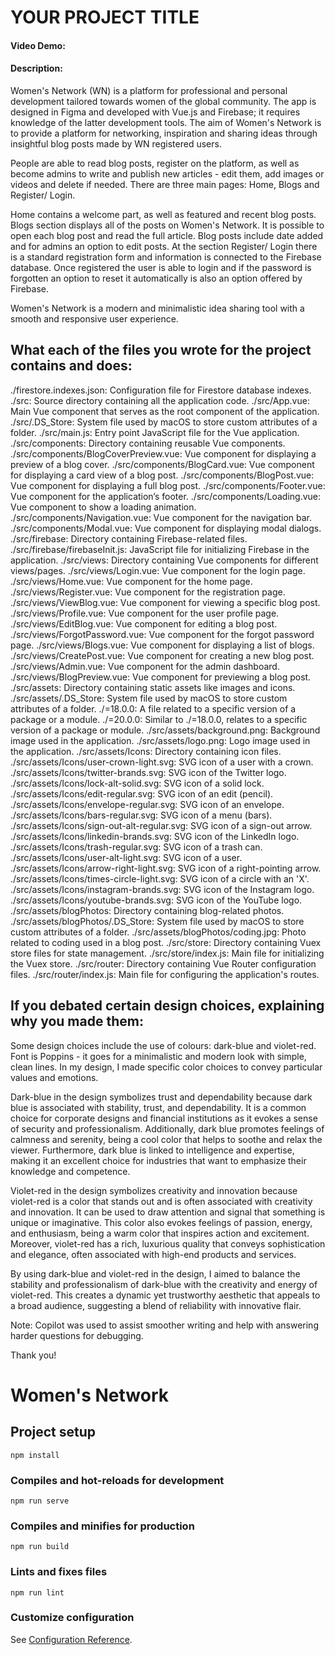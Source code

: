 # YOUR PROJECT TITLE

#### Video Demo: <URL HERE>

#### Description:

Women's Network (WN) is a platform for professional and personal development tailored towards women of the global community. The app is designed in Figma and developed with Vue.js and Firebase; it requires knowledge of the latter development tools. The aim of Women's Network is to provide a platform for networking, inspiration and sharing ideas through insightful blog posts made by WN registered users.

People are able to read blog posts, register on the platform, as well as become admins to write and publish new articles - edit them, add images or videos and delete if needed. There are three main pages: Home, Blogs and Register/ Login.

Home contains a welcome part, as well as featured and recent blog posts. Blogs section displays all of the posts on Women's Network. It is possible to open each blog post and read the full article. Blog posts include date added and for admins an option to edit posts. At the section Register/ Login there is a standard registration form and information is connected to the Firebase database. Once registered the user is able to login and if the password is forgotten an option to reset it automatically is also an option offered by Firebase.

Women's Network is a modern and minimalistic idea sharing tool with a smooth and responsive user experience.

## What each of the files you wrote for the project contains and does:

./firestore.indexes.json: Configuration file for Firestore database indexes.
./src: Source directory containing all the application code.
./src/App.vue: Main Vue component that serves as the root component of the application.
./src/.DS_Store: System file used by macOS to store custom attributes of a folder.
./src/main.js: Entry point JavaScript file for the Vue application.
./src/components: Directory containing reusable Vue components.
./src/components/BlogCoverPreview.vue: Vue component for displaying a preview of a blog cover.
./src/components/BlogCard.vue: Vue component for displaying a card view of a blog post.
./src/components/BlogPost.vue: Vue component for displaying a full blog post.
./src/components/Footer.vue: Vue component for the application’s footer.
./src/components/Loading.vue: Vue component to show a loading animation.
./src/components/Navigation.vue: Vue component for the navigation bar.
./src/components/Modal.vue: Vue component for displaying modal dialogs.
./src/firebase: Directory containing Firebase-related files.
./src/firebase/firebaseInit.js: JavaScript file for initializing Firebase in the application.
./src/views: Directory containing Vue components for different views/pages.
./src/views/Login.vue: Vue component for the login page.
./src/views/Home.vue: Vue component for the home page.
./src/views/Register.vue: Vue component for the registration page.
./src/views/ViewBlog.vue: Vue component for viewing a specific blog post.
./src/views/Profile.vue: Vue component for the user profile page.
./src/views/EditBlog.vue: Vue component for editing a blog post.
./src/views/ForgotPassword.vue: Vue component for the forgot password page.
./src/views/Blogs.vue: Vue component for displaying a list of blogs.
./src/views/CreatePost.vue: Vue component for creating a new blog post.
./src/views/Admin.vue: Vue component for the admin dashboard.
./src/views/BlogPreview.vue: Vue component for previewing a blog post.
./src/assets: Directory containing static assets like images and icons.
./src/assets/.DS_Store: System file used by macOS to store custom attributes of a folder.
./=18.0.0: A file related to a specific version of a package or a module.
./=20.0.0: Similar to ./=18.0.0, relates to a specific version of a package or module.
./src/assets/background.png: Background image used in the application.
./src/assets/logo.png: Logo image used in the application.
./src/assets/Icons: Directory containing icon files.
./src/assets/Icons/user-crown-light.svg: SVG icon of a user with a crown.
./src/assets/Icons/twitter-brands.svg: SVG icon of the Twitter logo.
./src/assets/Icons/lock-alt-solid.svg: SVG icon of a solid lock.
./src/assets/Icons/edit-regular.svg: SVG icon of an edit (pencil).
./src/assets/Icons/envelope-regular.svg: SVG icon of an envelope.
./src/assets/Icons/bars-regular.svg: SVG icon of a menu (bars).
./src/assets/Icons/sign-out-alt-regular.svg: SVG icon of a sign-out arrow.
./src/assets/Icons/linkedin-brands.svg: SVG icon of the LinkedIn logo.
./src/assets/Icons/trash-regular.svg: SVG icon of a trash can.
./src/assets/Icons/user-alt-light.svg: SVG icon of a user.
./src/assets/Icons/arrow-right-light.svg: SVG icon of a right-pointing arrow.
./src/assets/Icons/times-circle-light.svg: SVG icon of a circle with an 'X'.
./src/assets/Icons/instagram-brands.svg: SVG icon of the Instagram logo.
./src/assets/Icons/youtube-brands.svg: SVG icon of the YouTube logo.
./src/assets/blogPhotos: Directory containing blog-related photos.
./src/assets/blogPhotos/.DS_Store: System file used by macOS to store custom attributes of a folder.
./src/assets/blogPhotos/coding.jpg: Photo related to coding used in a blog post.
./src/store: Directory containing Vuex store files for state management.
./src/store/index.js: Main file for initializing the Vuex store.
./src/router: Directory containing Vue Router configuration files.
./src/router/index.js: Main file for configuring the application's routes.

## If you debated certain design choices, explaining why you made them:

Some design choices include the use of colours: dark-blue and violet-red. Font is Poppins - it goes for a minimalistic and modern look with simple, clean lines. In my design, I made specific color choices to convey particular values and emotions.

Dark-blue in the design symbolizes trust and dependability because dark blue is associated with stability, trust, and dependability. It is a common choice for corporate designs and financial institutions as it evokes a sense of security and professionalism. Additionally, dark blue promotes feelings of calmness and serenity, being a cool color that helps to soothe and relax the viewer. Furthermore, dark blue is linked to intelligence and expertise, making it an excellent choice for industries that want to emphasize their knowledge and competence.

Violet-red in the design symbolizes creativity and innovation because violet-red is a color that stands out and is often associated with creativity and innovation. It can be used to draw attention and signal that something is unique or imaginative. This color also evokes feelings of passion, energy, and enthusiasm, being a warm color that inspires action and excitement. Moreover, violet-red has a rich, luxurious quality that conveys sophistication and elegance, often associated with high-end products and services.

By using dark-blue and violet-red in the design, I aimed to balance the stability and professionalism of dark-blue with the creativity and energy of violet-red. This creates a dynamic yet trustworthy aesthetic that appeals to a broad audience, suggesting a blend of reliability with innovative flair.

Note: Copilot was used to assist smoother writing and help with answering harder questions for debugging.

Thank you!

# Women's Network

## Project setup

```
npm install
```

### Compiles and hot-reloads for development

```
npm run serve
```

### Compiles and minifies for production

```
npm run build
```

### Lints and fixes files

```
npm run lint
```

### Customize configuration

See [Configuration Reference](https://cli.vuejs.org/config/).
